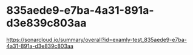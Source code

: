 # 835aede9-e7ba-4a31-891a-d3e839c803aa
https://sonarcloud.io/summary/overall?id=examly-test_835aede9-e7ba-4a31-891a-d3e839c803aa
